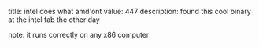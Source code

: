 title: intel does what amd'ont
value: 447
description: found this cool binary at the intel fab the other day

note: it runs correctly on any x86 computer
